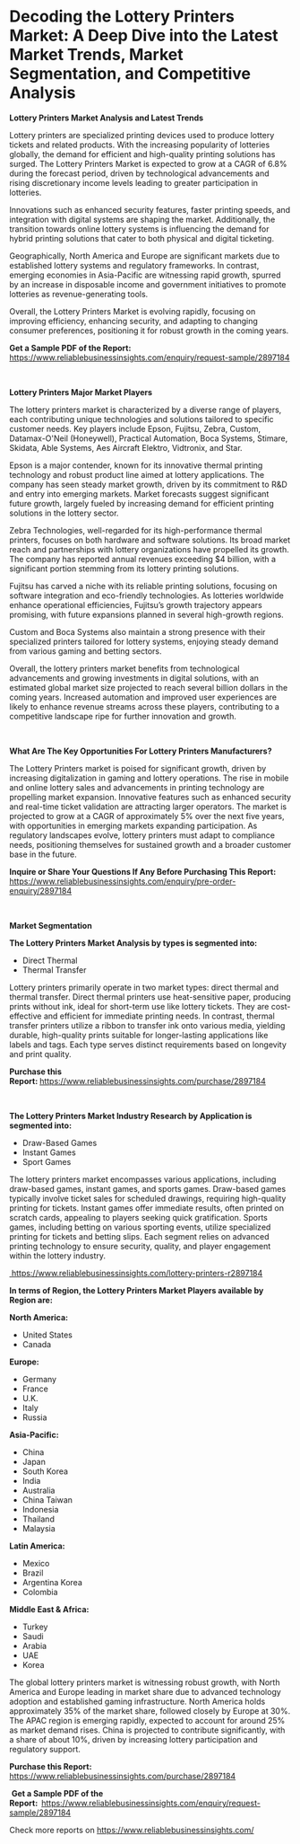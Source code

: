 <p><h1>Decoding the Lottery Printers Market: A Deep Dive into the Latest Market Trends, Market Segmentation, and Competitive Analysis</h1></p><p><strong>Lottery Printers Market Analysis and Latest Trends</strong></p>
<p><p>Lottery printers are specialized printing devices used to produce lottery tickets and related products. With the increasing popularity of lotteries globally, the demand for efficient and high-quality printing solutions has surged. The Lottery Printers Market is expected to grow at a CAGR of 6.8% during the forecast period, driven by technological advancements and rising discretionary income levels leading to greater participation in lotteries.</p><p>Innovations such as enhanced security features, faster printing speeds, and integration with digital systems are shaping the market. Additionally, the transition towards online lottery systems is influencing the demand for hybrid printing solutions that cater to both physical and digital ticketing.</p><p>Geographically, North America and Europe are significant markets due to established lottery systems and regulatory frameworks. In contrast, emerging economies in Asia-Pacific are witnessing rapid growth, spurred by an increase in disposable income and government initiatives to promote lotteries as revenue-generating tools.</p><p>Overall, the Lottery Printers Market is evolving rapidly, focusing on improving efficiency, enhancing security, and adapting to changing consumer preferences, positioning it for robust growth in the coming years.</p></p>
<p><strong>Get a Sample PDF of the Report:&nbsp;</strong> <a href="https://www.reliablebusinessinsights.com/enquiry/request-sample/2897184?utm_campaign=3030&utm_medium=2&utm_source=Github&utm_content=ia&utm_term=15032025&utm_id=lottery-printers">https://www.reliablebusinessinsights.com/enquiry/request-sample/2897184</a></p>
<p>&nbsp;</p>
<p><strong>Lottery Printers Major Market Players</strong></p>
<p><p>The lottery printers market is characterized by a diverse range of players, each contributing unique technologies and solutions tailored to specific customer needs. Key players include Epson, Fujitsu, Zebra, Custom, Datamax-O'Neil (Honeywell), Practical Automation, Boca Systems, Stimare, Skidata, Able Systems, Aes Aircraft Elektro, Vidtronix, and Star.</p><p>Epson is a major contender, known for its innovative thermal printing technology and robust product line aimed at lottery applications. The company has seen steady market growth, driven by its commitment to R&D and entry into emerging markets. Market forecasts suggest significant future growth, largely fueled by increasing demand for efficient printing solutions in the lottery sector.</p><p>Zebra Technologies, well-regarded for its high-performance thermal printers, focuses on both hardware and software solutions. Its broad market reach and partnerships with lottery organizations have propelled its growth. The company has reported annual revenues exceeding $4 billion, with a significant portion stemming from its lottery printing solutions.</p><p>Fujitsu has carved a niche with its reliable printing solutions, focusing on software integration and eco-friendly technologies. As lotteries worldwide enhance operational efficiencies, Fujitsu’s growth trajectory appears promising, with future expansions planned in several high-growth regions.</p><p>Custom and Boca Systems also maintain a strong presence with their specialized printers tailored for lottery systems, enjoying steady demand from various gaming and betting sectors. </p><p>Overall, the lottery printers market benefits from technological advancements and growing investments in digital solutions, with an estimated global market size projected to reach several billion dollars in the coming years. Increased automation and improved user experiences are likely to enhance revenue streams across these players, contributing to a competitive landscape ripe for further innovation and growth.</p></p>
<p>&nbsp;</p>
<p><strong>What Are The Key Opportunities For Lottery Printers Manufacturers?</strong></p>
<p><p>The Lottery Printers market is poised for significant growth, driven by increasing digitalization in gaming and lottery operations. The rise in mobile and online lottery sales and advancements in printing technology are propelling market expansion. Innovative features such as enhanced security and real-time ticket validation are attracting larger operators. The market is projected to grow at a CAGR of approximately 5% over the next five years, with opportunities in emerging markets expanding participation. As regulatory landscapes evolve, lottery printers must adapt to compliance needs, positioning themselves for sustained growth and a broader customer base in the future.</p></p>
<p><strong>Inquire or Share Your Questions If Any Before Purchasing This Report:</strong> <a href="https://www.reliablebusinessinsights.com/enquiry/pre-order-enquiry/2897184?utm_campaign=3030&utm_medium=2&utm_source=Github&utm_content=ia&utm_term=15032025&utm_id=lottery-printers">https://www.reliablebusinessinsights.com/enquiry/pre-order-enquiry/2897184</a></p>
<p>&nbsp;</p>
<p><strong>Market Segmentation</strong></p>
<p><strong>The Lottery Printers Market Analysis by types is segmented into:</strong></p>
<p><ul><li>Direct Thermal</li><li>Thermal Transfer</li></ul></p>
<p><p>Lottery printers primarily operate in two market types: direct thermal and thermal transfer. Direct thermal printers use heat-sensitive paper, producing prints without ink, ideal for short-term use like lottery tickets. They are cost-effective and efficient for immediate printing needs. In contrast, thermal transfer printers utilize a ribbon to transfer ink onto various media, yielding durable, high-quality prints suitable for longer-lasting applications like labels and tags. Each type serves distinct requirements based on longevity and print quality.</p></p>
<p><strong>Purchase this Report:&nbsp;</strong><a href="https://www.reliablebusinessinsights.com/purchase/2897184?utm_campaign=3030&utm_medium=2&utm_source=Github&utm_content=ia&utm_term=15032025&utm_id=lottery-printers">https://www.reliablebusinessinsights.com/purchase/2897184</a></p>
<p>&nbsp;</p>
<p><strong>The Lottery Printers Market Industry Research by Application is segmented into:</strong></p>
<p><ul><li>Draw-Based Games</li><li>Instant Games</li><li>Sport Games</li></ul></p>
<p><p>The lottery printers market encompasses various applications, including draw-based games, instant games, and sports games. Draw-based games typically involve ticket sales for scheduled drawings, requiring high-quality printing for tickets. Instant games offer immediate results, often printed on scratch cards, appealing to players seeking quick gratification. Sports games, including betting on various sporting events, utilize specialized printing for tickets and betting slips. Each segment relies on advanced printing technology to ensure security, quality, and player engagement within the lottery industry.</p></p>
<p><a href="https://www.reliablebusinessinsights.com/lottery-printers-r2897184?utm_campaign=3030&utm_medium=2&utm_source=Github&utm_content=ia&utm_term=15032025&utm_id=lottery-printers">&nbsp;https://www.reliablebusinessinsights.com/lottery-printers-r2897184</a></p>
<p><strong>In terms of Region, the Lottery Printers Market Players available by Region are:</strong></p>
<p>
    <p> <strong> North America: </strong>
        <ul>
            <li>United States</li>
            <li>Canada</li>
        </ul>
        </p> 
    <p> <strong> Europe: </strong>
        <ul>
            <li>Germany</li>
            <li>France</li>
            <li>U.K.</li>
            <li>Italy</li>
            <li>Russia</li>
        </ul>
        </p> 
    <p> <strong> Asia-Pacific: </strong>
        <ul>
            <li>China</li>
            <li>Japan</li>
            <li>South Korea</li>
            <li>India</li>
            <li>Australia</li>
            <li>China Taiwan</li>
            <li>Indonesia</li>
            <li>Thailand</li>
            <li>Malaysia</li>
        </ul>
        </p> 
    <p> <strong> Latin America: </strong>
        <ul>
            <li>Mexico</li>
            <li>Brazil</li>
            <li>Argentina Korea</li>
            <li>Colombia</li>
        </ul>
        </p> 
    <p> <strong> Middle East & Africa: </strong>
        <ul>
            <li>Turkey</li>
            <li>Saudi</li>
            <li>Arabia</li>
            <li>UAE</li>
            <li>Korea</li>
        </ul>
    </p>
    </p>
<p><p>The global lottery printers market is witnessing robust growth, with North America and Europe leading in market share due to advanced technology adoption and established gaming infrastructure. North America holds approximately 35% of the market share, followed closely by Europe at 30%. The APAC region is emerging rapidly, expected to account for around 25% as market demand rises. China is projected to contribute significantly, with a share of about 10%, driven by increasing lottery participation and regulatory support.</p></p>
<p><strong>Purchase this Report: </strong><a href="https://www.reliablebusinessinsights.com/purchase/2897184?utm_campaign=3030&utm_medium=2&utm_source=Github&utm_content=ia&utm_term=15032025&utm_id=lottery-printers">https://www.reliablebusinessinsights.com/purchase/2897184</a></p>
<p>&nbsp;<strong>Get a Sample PDF of the Report:&nbsp;&nbsp;</strong><a href="https://www.reliablebusinessinsights.com/enquiry/request-sample/2897184?utm_campaign=3030&utm_medium=2&utm_source=Github&utm_content=ia&utm_term=15032025&utm_id=lottery-printers">https://www.reliablebusinessinsights.com/enquiry/request-sample/2897184</a></p>
<p><strong></strong></p>
<p>Check more reports on <a href="https://www.reliablebusinessinsights.com/?utm_campaign=3030&utm_medium=2&utm_source=Github&utm_content=ia&utm_term=15032025&utm_id=lottery-printers">https://www.reliablebusinessinsights.com/</a></p>
